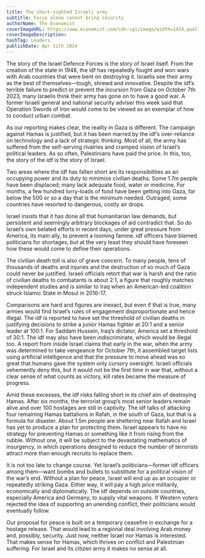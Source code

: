 ```yaml
---
title: The short-sighted Israeli army
subtitle: Force alone cannot bring security
authorName: The Economist
coverImageURL: https://www.economist.com/cdn-cgi/image/width=1424,quality=80,format=auto/content-assets/images/20240413_LDP001.jpg
coverImageDescription:  
hashTag: Leaders
publishDate: Apr 11th 2024
---
```


The story of the Israel Defence Forces is the story of Israel itself. From the creation of the state in 1948, the idf has repeatedly fought and won wars with Arab countries that were bent on destroying it. Israelis see their army as the best of themselves—tough, shrewd and innovative. Despite the idf’s terrible failure to predict or prevent the incursion from Gaza on October 7th 2023, many Israelis think their army has gone on to have a good war. A former Israeli general and national security adviser this week said that Operation Swords of Iron would come to be viewed as an exemplar of how to conduct urban combat.

As our reporting makes clear, the reality in Gaza is different. The campaign against Hamas is justified, but it has been marred by the idf’s over-reliance on technology and a lack of strategic thinking. Most of all, the army has suffered from the self-serving rivalries and cramped vision of Israel’s political leaders. As so often, Palestinians have paid the price. In this, too, the story of the idf is the story of Israel.

Two areas where the idf has fallen short are its responsibilities as an occupying power and its duty to minimise civilian deaths. Some 1.7m people have been displaced; many lack adequate food, water or medicine. For months, a few hundred lorry-loads of food have been getting into Gaza, far below the 500 or so a day that is the minimum needed. Outraged, some countries have resorted to dangerous, costly air drops.

Israel insists that it has done all that humanitarian law demands, but persistent and seemingly arbitrary blockages of aid contradict that. So do Israel’s own belated efforts in recent days, under great pressure from America, its main ally, to prevent a looming famine. idf officers have blamed politicians for shortages, but at the very least they should have foreseen how these would come to define their operations.

The civilian death toll is also of grave concern. To many people, tens of thousands of deaths and injuries and the destruction of so much of Gaza could never be justified. Israeli officials retort that war is harsh and the ratio of civilian deaths to combatants is about 2:1, a figure that roughly matches independent studies and is similar to Iraq when an American-led coalition struck Islamic State in Mosul in 2016-17.

Comparisons are hard and figures are inexact, but even if that is true, many armies would find Israel’s rules of engagement disproportionate and hence illegal. The idf is reported to have set the threshold of civilian deaths in justifying decisions to strike a junior Hamas fighter at 20:1 and a senior leader at 100:1. For Saddam Hussein, Iraq’s dictator, America set a threshold of 30:1. The idf may also have been indiscriminate, which would be illegal too. A report from inside Israel claims that early in the war, when the army was determined to take vengeance for October 7th, it assembled target lists using artificial intelligence and that the pressure to move ahead was so great that humans gave the system only cursory oversight. Israeli officials vehemently deny this, but it would not be the first time in war that, without a clear sense of what counts as victory, kill rates became the measure of progress.

Amid these excesses, the idf risks falling short in its chief aim of destroying Hamas. After six months, the terrorist group’s most senior leaders remain alive and over 100 hostages are still in captivity. The idf talks of attacking four remaining Hamas battalions in Rafah, in the south of Gaza, but that is a formula for disaster. About 1.5m people are sheltering near Rafah and Israel has yet to produce a plan for protecting them. Israel appears to have no strategy for preventing Hamas or something like it from rising from the rubble. Without one, it will be subject to the devastating mathematics of insurgency, in which operations designed to reduce the number of terrorists attract more than enough recruits to replace them.

It is not too late to change course. Yet Israel’s politicians—former idf officers among them—want bombs and bullets to substitute for a political vision of the war’s end. Without a plan for peace, Israel will end up as an occupier or repeatedly striking Gaza. Either way, it will pay a high price militarily, economically and diplomatically. The idf depends on outside countries, especially America and Germany, to supply vital weapons. If Western voters rejected the idea of supporting an unending conflict, their politicians would eventually follow.

Our proposal for peace is built on a temporary ceasefire in exchange for a hostage release. That would lead to a regional deal involving Arab money and, possibly, security. Just now, neither Israel nor Hamas is interested. That makes sense for Hamas, which thrives on conflict and Palestinian suffering. For Israel and its citizen army it makes no sense at all. 